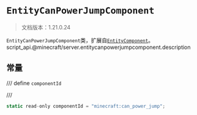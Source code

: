 # `EntityCanPowerJumpComponent`

> 文档版本：1.21.0.24

`EntityCanPowerJumpComponent`类，扩展自[`EntityComponent`](./entitycomponent.md)。script_api.@minecraft/server.entitycanpowerjumpcomponent.description

## 常量

/// define
`componentId`


///

```js
static read-only componentId = "minecraft:can_power_jump";
```

